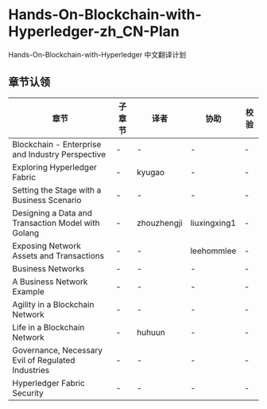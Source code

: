 # Hands-On-Blockchain-with-Hyperledger-zh_CN-Plan
Hands-On-Blockchain-with-Hyperledger 中文翻译计划


## 章节认领
| 章节 | 子章节 | 译者 | 协助 | 校验 |
| --- | --- | --- | --- | --- |
| Blockchain - Enterprise and Industry Perspective | - | - | - | - |
| Exploring Hyperledger Fabric | - | kyugao | - | - |
| Setting the Stage with a Business Scenario | - | - | - | - |
| Designing a Data and Transaction Model with Golang | - | zhouzhengji | liuxingxing1 | - |
| Exposing Network Assets and Transactions | - | - | leehommlee | - |
| Business Networks | - | - | - | - |
| A Business Network Example | - | - | - | - |
| Agility in a Blockchain Network | - | - | - | - |
| Life in a Blockchain Network | - | huhuun | - | - |
| Governance, Necessary Evil of Regulated Industries | - | - | - | - |
| Hyperledger Fabric Security | - | - | - | - |

